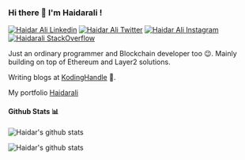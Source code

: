### Hi there 👋 I'm Haidarali !

    
[![Haidar Ali Linkedin](https://img.shields.io/badge/LinkedIn-0077B5?style=for-the-badge&logo=linkedin&logoColor=white)](https://www.linkedin.com/in/haidaralimasu/)
[![Haidar Ali Twitter](https://img.shields.io/badge/Twitter-1DA1F2?style=for-the-badge&logo=twitter&logoColor=white)](https://twitter.com/haidarali_masu)
[![Haidar Ali Instagram](https://img.shields.io/badge/Instagram-6441A4?style=for-the-badge&logo=instagram&logoColor=white)](https://instagram.com/haidarali_masu)
[![Haidarali StackOverflow](https://img.shields.io/badge/StackOverflow-F48024?style=for-the-badge&logo=stackoverflow&logoColor=white)](https://stackoverflow.com/users/14995461/haidarali-masu)

Just an ordinary programmer and Blockchain developer too 😉. Mainly building on top of Ethereum and Layer2 solutions.

Writing blogs at [KodingHandle](https://blog.kodinghandle.com) 📝.

My portfolio [Haidarali](https://haidarali.vercel.app)

#### Github Stats 📊

![Haidar's github stats](https://github-readme-stats.vercel.app/api?username=haidaralimasu&show_icons=true&layout=compact)

![Haidar's github stats](https://github-readme-stats.vercel.app/api/top-langs/?username=haidaralimasu&layout=compact)
